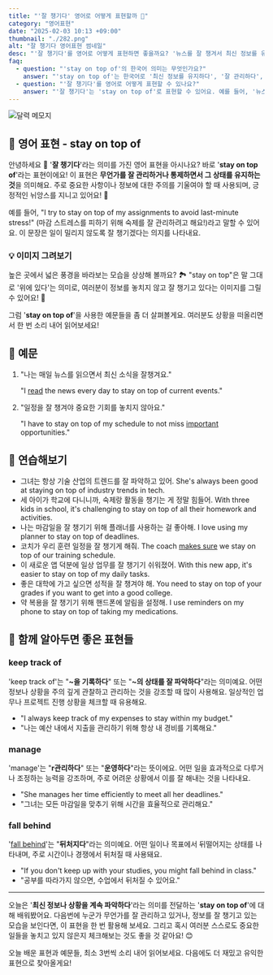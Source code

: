 ```yaml
---
title: "'잘 챙기다' 영어로 어떻게 표현할까 🎈️"
category: "영어표현"
date: "2025-02-03 10:13 +09:00"
thumbnail: "./282.png"
alt: "잘 챙기다 영어표현 썸네일"
desc: "'잘 챙기다'를 영어로 어떻게 표현하면 좋을까요? '뉴스를 잘 챙겨서 최신 정보를 유지해야 해'는 어떻게 말할 수 있을까요? '내 스케줄을 잘 챙기려고 노력하고 있어'를 영어로 어떻게 표현할 수 있을까요? 다양한 예문을 통해서 연습하고 본인의 표현으로 만들어 보세요."
faq:
  - question: "'stay on top of'의 한국어 의미는 무엇인가요?"
    answer: "'stay on top of'는 한국어로 '최신 정보를 유지하다', '잘 관리하다', '상황을 파악하다' 등으로 해석할 수 있어요."
  - question: "'잘 챙기다'를 영어로 어떻게 표현할 수 있나요?"
    answer: "'잘 챙기다'는 'stay on top of'로 표현할 수 있어요. 예를 들어, '뉴스를 잘 챙겨서 최신 정보를 유지해야 해'는 'I need to stay on top of the news'로 말할 수 있어요."
---
```


![달력 메모지](./282-1.jpg)

## 🌟 영어 표현 - stay on top of

안녕하세요 👋 '**잘 챙기다**'라는 의미를 가진 영어 표현을 아시나요? 바로 '**stay on top of**'라는 표현이에요! 이 표현은 **무언가를 잘 관리하거나 통제하면서 그 상태를 유지하는 것**을 의미해요. 주로 중요한 사항이나 정보에 대한 주의를 기울여야 할 때 사용되며, 긍정적인 뉘앙스를 지니고 있어요! 🌟

예를 들어, "I try to stay on top of my assignments to avoid last-minute stress!" (마감 스트레스를 피하기 위해 숙제를 잘 관리하려고 해요!)라고 말할 수 있어요. 이 문장은 일이 밀리지 않도록 잘 챙기겠다는 의지를 나타내요.

### 💡 이미지 그려보기

높은 곳에서 넓은 풍경을 바라보는 모습을 상상해 볼까요? 🏞️ "stay on top"은 말 그대로 '위에 있다'는 의미로, 여러분이 정보를 놓치지 않고 잘 챙기고 있다는 이미지를 그릴 수 있어요! 🎈

그럼 '**stay on top of**'을 사용한 예문들을 좀 더 살펴볼게요. 여러분도 상황을 떠올리면서 한 번 소리 내어 읽어보세요!

## 📖 예문

1. "나는 매일 뉴스를 읽으면서 최신 소식을 잘챙겨요."

   "I [read](/blog/in-english/436.read/) the news every day to stay on top of current events."

2. "일정을 잘 챙겨야 중요한 기회를 놓치지 않아요."

   "I have to stay on top of my schedule to not miss [important](/blog/in-english/318.important/) opportunities."

## 💬 연습해보기

<ul data-interactive-list>
  <li data-interactive-item>
    <span data-toggler>그녀는 항상 기술 산업의 트렌드를 잘 파악하고 있어.</span>
    <span data-answer>She's always been good at staying on top of industry trends in tech.</span>
  </li>
  <li data-interactive-item>
    <span data-toggler>세 아이가 학교에 다니니까, 숙제랑 활동을 챙기는 게 정말 힘들어.</span>
    <span data-answer>With three kids in school, it's challenging to stay on top of all their homework and activities.</span>
  </li>
  <li data-interactive-item>
    <span data-toggler>나는 마감일을 잘 챙기기 위해 플래너를 사용하는 걸 좋아해.</span>
    <span data-answer>I love using my planner to stay on top of deadlines.</span>
  </li>
  <li data-interactive-item>
    <span data-toggler>코치가 우리 훈련 일정을 잘 챙기게 해줘.</span>
    <span data-answer>The coach <a href="/blog/in-english/232.make-sure/">makes sure</a> we stay on top of our training schedule.</span>
  </li>
  <li data-interactive-item>
    <span data-toggler>이 새로운 앱 덕분에 일상 업무를 잘 챙기기 쉬워졌어.</span>
    <span data-answer>With this new app, it's easier to stay on top of my daily tasks.</span>
  </li>
  <li data-interactive-item>
    <span data-toggler>좋은 대학에 가고 싶으면 성적을 잘 챙겨야 해.</span>
    <span data-answer>You need to stay on top of your grades if you want to get into a good college.</span>
  </li>
  <li data-interactive-item>
    <span data-toggler>약 복용을 잘 챙기기 위해 핸드폰에 알림을 설정해.</span>
    <span data-answer>I use reminders on my phone to stay on top of taking my medications.</span>
  </li>
</ul>

## 🤝 함께 알아두면 좋은 표현들

### keep track of

'keep track of'는 "**~을 기록하다**" 또는 "**~의 상태를 잘 파악하다**"라는 의미예요. 어떤 정보나 상황을 주의 깊게 관찰하고 관리하는 것을 강조할 때 많이 사용해요. 일상적인 업무나 프로젝트 진행 상황을 체크할 때 유용해요.

- "I always keep track of my expenses to stay within my budget."
- "나는 예산 내에서 지출을 관리하기 위해 항상 내 경비를 기록해요."

### manage

'manage'는 "**r관리하다**" 또는 "**운영하다**"라는 뜻이에요. 어떤 일을 효과적으로 다루거나 조정하는 능력을 강조하며, 주로 어려운 상황에서 이를 잘 해내는 것을 나타내요.

- "She manages her time efficiently to meet all her deadlines."
- "그녀는 모든 마감일을 맞추기 위해 시간을 효율적으로 관리해요."

### fall behind

'[fall behind](/blog/in-english/031.fall-behind/)'는 "**뒤처지다**"라는 의미예요. 어떤 일이나 목표에서 뒤떨어지는 상태를 나타내며, 주로 시간이나 경쟁에서 뒤처질 때 사용돼요.

- "If you don't keep up with your studies, you might fall behind in class."
- "공부를 따라가지 않으면, 수업에서 뒤처질 수 있어요."

---

오늘은 '**최신 정보나 상황을 계속 파악하다**'라는 의미를 전달하는 '**stay on top of**'에 대해 배워봤어요. 다음번에 누군가 무언가를 잘 관리하고 있거나, 정보를 잘 챙기고 있는 모습을 보인다면, 이 표현을 한 번 활용해 보세요. 그리고 혹시 여러분 스스로도 중요한 일들을 놓치고 있지 않은지 체크해보는 것도 좋을 것 같아요! 😊

오늘 배운 표현과 예문들, 최소 3번씩 소리 내어 읽어보세요. 다음에도 더 재밌고 유익한 표현으로 찾아올게요!
